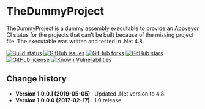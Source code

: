 TheDummyProject
====================================

TheDummyProject is a dummy assembly executable to provide an Appveyor CI status for the projects that can't be built because of the missing project file.
The executable was written and tested in .Net 4.8.

[![Build status](https://ci.appveyor.com/api/projects/status/3k72g5f5m4hicirq?svg=true)](https://ci.appveyor.com/project/SeppPenner/thedummyproject)
[![GitHub issues](https://img.shields.io/github/issues/SeppPenner/TheDummyProject.svg)](https://github.com/SeppPenner/TheDummyProject/issues)
[![GitHub forks](https://img.shields.io/github/forks/SeppPenner/TheDummyProject.svg)](https://github.com/SeppPenner/TheDummyProject/network)
[![GitHub stars](https://img.shields.io/github/stars/SeppPenner/TheDummyProject.svg)](https://github.com/SeppPenner/TheDummyProject/stargazers)
[![GitHub license](https://img.shields.io/badge/license-AGPL-blue.svg)](https://raw.githubusercontent.com/SeppPenner/TheDummyProject/master/License.txt)
[![Known Vulnerabilities](https://snyk.io/test/github/SeppPenner/TheDummyProject/badge.svg)](https://snyk.io/test/github/SeppPenner/TheDummyProject)

Change history
--------------

* **Version 1.0.0.1 (2019-05-05)** : Updated .Net version to 4.8.
* **Version 1.0.0.0 (2017-02-17)** : 1.0 release.
